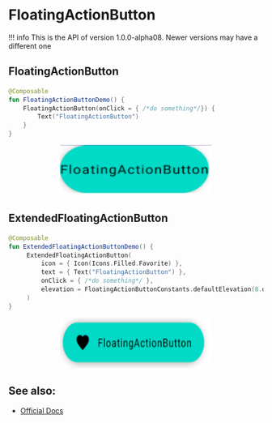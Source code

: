 # FloatingActionButton

!!! info
    This is the API of version 1.0.0-alpha08. Newer versions may have a different one

## FloatingActionButton


```kotlin
@Composable                                               
fun FloatingActionButtonDemo() {                          
    FloatingActionButton(onClick = { /*do something*/}) { 
        Text("FloatingActionButton")                      
    }                                                     
}                                                         
```

<p align="center">
  <img src ="../../images/material/floatingactionbutton/fab.png" height=100 width=300 />
</p>

## ExtendedFloatingActionButton

```kotlin
@Composable                                               
fun ExtendedFloatingActionButtonDemo() {                          
     ExtendedFloatingActionButton(                               
         icon = { Icon(Icons.Filled.Favorite) },                 
         text = { Text("FloatingActionButton") },                
         onClick = { /*do something*/ },
         elevation = FloatingActionButtonConstants.defaultElevation(8.dp)
     )                                                                                                             
}                                                         
```

<p align="center">
  <img src ="../../images/material/floatingactionbutton/exfab.png" height=100 width=300 />
</p>

## See also:
* [Official Docs](https://developer.android.com/reference/kotlin/androidx/compose/material/package-summary#floatingactionbutton)